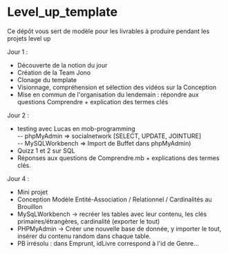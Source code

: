 # Level_up_template

Ce dépôt vous sert de modèle pour les livrables à produire pendant les projets level up

Jour 1 : 
- Découverte de la notion du jour 
- Création de la Team Jono
- Clonage du template
- Visionnage, compréhension et sélection des vidéos sur la Conception
- Mise en commun de l'organisation du lendemain : répondre aux questions Comprendre + explication des termes clés

Jour 2 : 
- testing avec Lucas en mob-programming <br>
-- phpMyAdmin => socialnetwork [SELECT, UPDATE, JOINTURE] <br>
-- MySQLWorkbench => Import de Buffet dans phpMyAdmin) <br>
- Quizz 1 et 2 sur SQL
- Réponses aux questions de Comprendre.mb + explications des termes clés.

Jour 4 :
- Mini projet
- Conception Modèle Entité-Association / Relationnel / Cardinalités au Brouillon
- MySqLWorkbench -> recréer les tables avec leur contenu, les clés primaires/étrangères, cardinalité (exporter le tout)
- PHPMyAdmin -> Créer une nouvelle base de donnée, y importer le tout, insérer du contenu random dans chaque table. 
- PB irrésolu : dans Emprunt, idLivre correspond à l'id de Genre...
